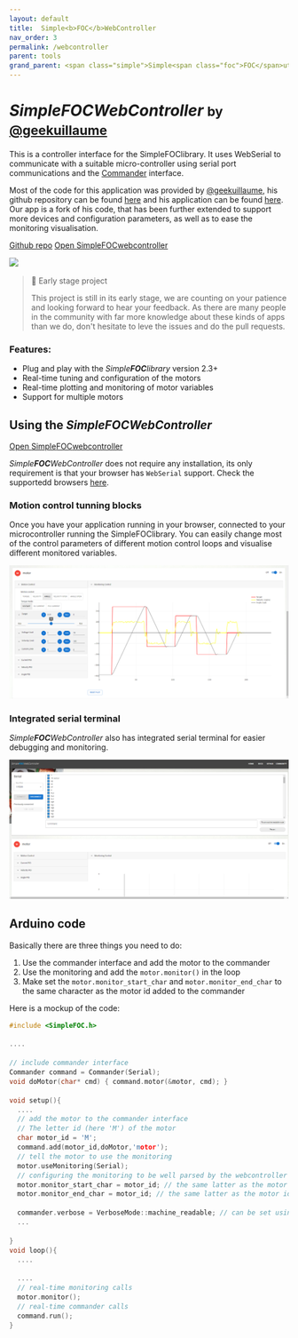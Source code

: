 ```yaml
---
layout: default
title:  Simple<b>FOC</b>WebController
nav_order: 3
permalink: /webcontroller
parent: tools
grand_parent: <span class="simple">Simple<span class="foc">FOC</span>utils</span>
---
```


#  *Simple**FOC**WebController*  <small>by [@geekuillaume](https://github.com/geekuillaume) </small>

This is a controller interface for the <span class="simple">Simple<span class="foc">FOC</span>library</span>. It uses WebSerial to communicate with a suitable micro-controller using serial port communications and the [Commander](commander_interface) interface.

Most of the code for this application was provided by [@geekuillaume](https://github.com/geekuillaume), his github repository can be found [here](https://github.com/geekuillaume/simplefoc-webcontroller) and his application can be found [here](https://simplefoc.besson.co/). 
Our app is a fork of his code, that has been further extended to support more devices and configuration parameters, as well as to ease the monitoring visualisation. 

<a href ="https://github.com/geekuillaume/simplefoc-webcontroller" class="btn btn"><i class="fa fa-github"></i> Github repo</a> <a href ="https://docs.simplefoc.com/simplefoc-webcontroller/" class="btn btn-primary"><i class="fa fa-github"></i> Open <span class="simple">Simple<span class="foc">FOC</span>webcontroller</span></a>   



<img  src="extras/Images/webcontroller.gif" >

<blockquote class="info">
<p class="heading">📢 Early stage project</p>
This project is still in its early stage, we are counting on your patience and looking forward to hear your feedback. As there are many people in the community with far more knowledge about these kinds of apps than we do, don't hesitate to leve the issues and do the pull requests. 
</blockquote>

### Features:
- Plug and play with the *Simple**FOC**library* version 2.3+
- Real-time tuning and configuration of the motors
- Real-time plotting and monitoring of motor variables
- Support for multiple motors


## Using the *Simple**FOC**WebController*

<a href ="https://docs.simplefoc.com/simplefoc-webcontroller/" class="btn btn-primary"><i class="fa fa-github"></i> Open <span class="simple">Simple<span class="foc">FOC</span>webcontroller</span></a>  

*Simple**FOC**WebController* does not require any installation, its only requirement is that your browser has `WebSerial` support. Check the supportedd browsers [here](https://caniuse.com/web-serial).

### Motion control tunning  blocks
Once you have your application running in your browser, connected to your microcontroller running the <span class="simple">Simple<span class="foc">FOC</span>library</span>. You can easily change most of the control parameters of different motion control loops and visualise different monitored variables.

<img src="extras/Images/webcontroller_motor.png"  class="width80">

### Integrated serial terminal

*Simple**FOC**WebController* also has integrated serial terminal for easier debugging and monitoring.

<img  src="extras/Images/webcontroller_init.png" class="width80">


## Arduino code
Basically there are three things you need to do:
1. Use the commander interface and add the motor to the commander
2. Use the monitoring and add the `motor.monitor()` in the loop
3. Make set the `motor.monitor_start_char` and `motor.monitor_end_char` to the same character as the motor id added to the commander

Here is a mockup of the code:

```cpp
#include <SimpleFOC.h>

....

// include commander interface
Commander command = Commander(Serial);
void doMotor(char* cmd) { command.motor(&motor, cmd); }

void setup(){
  ....
  // add the motor to the commander interface
  // The letter id (here 'M') of the motor
  char motor_id = 'M';
  command.add(motor_id,doMotor,'motor');
  // tell the motor to use the monitoring
  motor.useMonitoring(Serial);
  // configuring the monitoring to be well parsed by the webcontroller
  motor.monitor_start_char = motor_id; // the same latter as the motor id in the commander 
  motor.monitor_end_char = motor_id; // the same latter as the motor id in the commander 

  commander.verbose = VerboseMode::machine_readable; // can be set using the webcontroller - optional
  ...

}
void loop(){
  ....

  ....
  // real-time monitoring calls
  motor.monitor();
  // real-time commander calls
  command.run();
}
```
